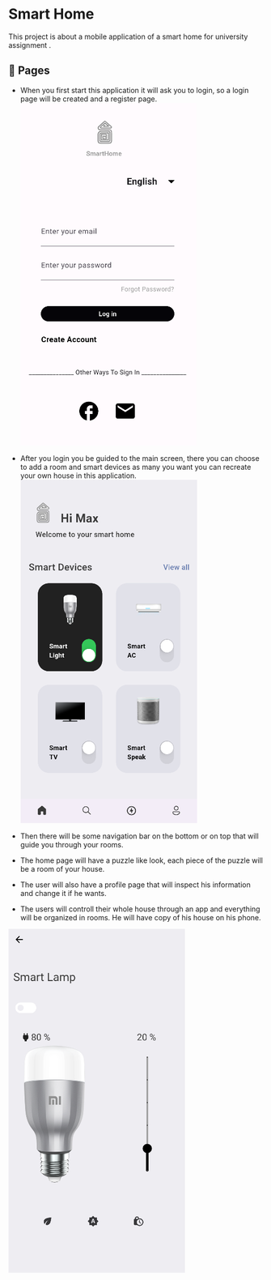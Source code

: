 # Smart Home

This project is about a mobile application of a smart home for university assignment .

<h2>🚀 Pages </h2>

- When you first start this application it will ask you to login, so a login page will be created and a register page. 
![Alt text](login-1.png)

- After you login you be guided to the main screen, there you can choose to add a room and smart devices as many you want you can recreate your own house in this application. 
![Alt text](home_screen-1.png)

- Then there will be some navigation bar on the bottom or on top that will guide you through your rooms. 

- The home page will have a puzzle like look, each piece of the puzzle will be a room of your house. 

- The user will also have a profile page that will inspect his information and change it if he wants. 

- The users will controll their whole house through an app and everything will be organized in rooms. He will have copy of his house on his phone.

![Alt text](lamp-1.png)
